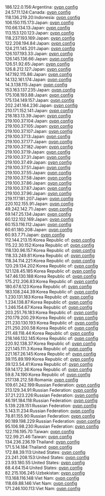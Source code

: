 186.122.0.156:Argentina: [ovpn config](vpn/186_122_0_156.ovpn)  
24.57.11.124:Canada: [ovpn config](vpn/24_57_11_124.ovpn)  
118.136.219.20:Indonesia: [ovpn config](vpn/118_136_219_20.ovpn)  
106.150.115.173:Japan: [ovpn config](vpn/106_150_115_173.ovpn)  
110.66.134.13:Japan: [ovpn config](vpn/110_66_134_13.ovpn)  
113.153.120.123:Japan: [ovpn config](vpn/113_153_120_123.ovpn)  
118.237.193.169:Japan: [ovpn config](vpn/118_237_193_169.ovpn)  
122.208.194.84:Japan: [ovpn config](vpn/122_208_194_84.ovpn)  
124.211.145.201:Japan: [ovpn config](vpn/124_211_145_201.ovpn)  
126.107.193.33:Japan: [ovpn config](vpn/126_107_193_33.ovpn)  
126.145.136.66:Japan: [ovpn config](vpn/126_145_136_66.ovpn)  
126.51.92.65:Japan: [ovpn config](vpn/126_51_92_65.ovpn)  
126.8.212.127:Japan: [ovpn config](vpn/126_8_212_127.ovpn)  
147.192.115.86:Japan: [ovpn config](vpn/147_192_115_86.ovpn)  
14.132.161.174:Japan: [ovpn config](vpn/14_132_161_174.ovpn)  
14.3.138.115:Japan: [ovpn config](vpn/14_3_138_115.ovpn)  
153.163.137.235:Japan: [ovpn config](vpn/153_163_137_235.ovpn)  
175.108.193.88:Japan: [ovpn config](vpn/175_108_193_88.ovpn)  
175.134.149.157:Japan: [ovpn config](vpn/175_134_149_157.ovpn)  
202.241.164.236:Japan: [ovpn config](vpn/202_241_164_236.ovpn)  
210.171.152.141:Japan: [ovpn config](vpn/210_171_152_141.ovpn)  
218.183.13.39:Japan: [ovpn config](vpn/218_183_13_39.ovpn)  
219.100.37.104:Japan: [ovpn config](vpn/219_100_37_104.ovpn)  
219.100.37.105:Japan: [ovpn config](vpn/219_100_37_105.ovpn)  
219.100.37.107:Japan: [ovpn config](vpn/219_100_37_107.ovpn)  
219.100.37.13:Japan: [ovpn config](vpn/219_100_37_13.ovpn)  
219.100.37.177:Japan: [ovpn config](vpn/219_100_37_177.ovpn)  
219.100.37.182:Japan: [ovpn config](vpn/219_100_37_182.ovpn)  
219.100.37.19:Japan: [ovpn config](vpn/219_100_37_19.ovpn)  
219.100.37.31:Japan: [ovpn config](vpn/219_100_37_31.ovpn)  
219.100.37.49:Japan: [ovpn config](vpn/219_100_37_49.ovpn)  
219.100.37.51:Japan: [ovpn config](vpn/219_100_37_51.ovpn)  
219.100.37.55:Japan: [ovpn config](vpn/219_100_37_55.ovpn)  
219.100.37.58:Japan: [ovpn config](vpn/219_100_37_58.ovpn)  
219.100.37.86:Japan: [ovpn config](vpn/219_100_37_86.ovpn)  
219.100.37.87:Japan: [ovpn config](vpn/219_100_37_87.ovpn)  
219.100.37.96:Japan: [ovpn config](vpn/219_100_37_96.ovpn)  
219.117.181.207:Japan: [ovpn config](vpn/219_117_181_207.ovpn)  
220.102.155.91:Japan: [ovpn config](vpn/220_102_155_91.ovpn)  
49.242.142.71:Japan: [ovpn config](vpn/49_242_142_71.ovpn)  
59.147.25.134:Japan: [ovpn config](vpn/59_147_25_134.ovpn)  
60.122.102.169:Japan: [ovpn config](vpn/60_122_102_169.ovpn)  
60.153.116.112:Japan: [ovpn config](vpn/60_153_116_112.ovpn)  
60.61.180.208:Japan: [ovpn config](vpn/60_61_180_208.ovpn)  
60.93.7.71:Japan: [ovpn config](vpn/60_93_7_71.ovpn)  
112.144.213.15:Korea Republic of: [ovpn config](vpn/112_144_213_15.ovpn)  
115.22.30.152:Korea Republic of: [ovpn config](vpn/115_22_30_152.ovpn)  
118.130.96.157:Korea Republic of: [ovpn config](vpn/118_130_96_157.ovpn)  
118.33.249.81:Korea Republic of: [ovpn config](vpn/118_33_249_81.ovpn)  
118.34.114.221:Korea Republic of: [ovpn config](vpn/118_34_114_221.ovpn)  
120.29.134.202:Korea Republic of: [ovpn config](vpn/120_29_134_202.ovpn)  
121.128.45.185:Korea Republic of: [ovpn config](vpn/121_128_45_185.ovpn)  
147.46.130.188:Korea Republic of: [ovpn config](vpn/147_46_130_188.ovpn)  
175.212.206.83:Korea Republic of: [ovpn config](vpn/175_212_206_83.ovpn)  
180.67.6.123:Korea Republic of: [ovpn config](vpn/180_67_6_123.ovpn)  
183.108.244.39:Korea Republic of: [ovpn config](vpn/183_108_244_39.ovpn)  
1.230.131.183:Korea Republic of: [ovpn config](vpn/1_230_131_183.ovpn)  
1.234.138.87:Korea Republic of: [ovpn config](vpn/1_234_138_87.ovpn)  
1.246.154.67:Korea Republic of: [ovpn config](vpn/1_246_154_67.ovpn)  
203.251.76.183:Korea Republic of: [ovpn config](vpn/203_251_76_183.ovpn)  
210.179.200.29:Korea Republic of: [ovpn config](vpn/210_179_200_29.ovpn)  
211.230.130.193:Korea Republic of: [ovpn config](vpn/211_230_130_193.ovpn)  
211.250.200.58:Korea Republic of: [ovpn config](vpn/211_250_200_58.ovpn)  
211.48.118.44:Korea Republic of: [ovpn config](vpn/211_48_118_44.ovpn)  
218.146.132.145:Korea Republic of: [ovpn config](vpn/218_146_132_145.ovpn)  
220.92.138.37:Korea Republic of: [ovpn config](vpn/220_92_138_37.ovpn)  
221.145.111.3:Korea Republic of: [ovpn config](vpn/221_145_111_3.ovpn)  
221.167.26.145:Korea Republic of: [ovpn config](vpn/221_167_26_145.ovpn)  
39.115.89.199:Korea Republic of: [ovpn config](vpn/39_115_89_199.ovpn)  
39.123.54.41:Korea Republic of: [ovpn config](vpn/39_123_54_41.ovpn)  
59.14.172.36:Korea Republic of: [ovpn config](vpn/59_14_172_36.ovpn)  
59.8.74.190:Korea Republic of: [ovpn config](vpn/59_8_74_190.ovpn)  
217.138.212.58:Romania: [ovpn config](vpn/217_138_212_58.ovpn)  
109.61.242.199:Russian Federation: [ovpn config](vpn/109_61_242_199.ovpn)  
213.129.34.91:Russian Federation: [ovpn config](vpn/213_129_34_91.ovpn)  
37.21.223.226:Russian Federation: [ovpn config](vpn/37_21_223_226.ovpn)  
46.191.184.118:Russian Federation: [ovpn config](vpn/46_191_184_118.ovpn)  
5.139.228.151:Russian Federation: [ovpn config](vpn/5_139_228_151.ovpn)  
5.143.11.234:Russian Federation: [ovpn config](vpn/5_143_11_234.ovpn)  
78.81.155.90:Russian Federation: [ovpn config](vpn/78_81_155_90.ovpn)  
90.189.198.229:Russian Federation: [ovpn config](vpn/90_189_198_229.ovpn)  
95.106.98.230:Russian Federation: [ovpn config](vpn/95_106_98_230.ovpn)  
122.116.195.70:Taiwan: [ovpn config](vpn/122_116_195_70.ovpn)  
122.99.21.46:Taiwan: [ovpn config](vpn/122_99_21_46.ovpn)  
134.236.236.19:Thailand: [ovpn config](vpn/134_236_236_19.ovpn)  
171.5.14.184:Thailand: [ovpn config](vpn/171_5_14_184.ovpn)  
172.88.39.113:United States: [ovpn config](vpn/172_88_39_113.ovpn)  
23.241.208.153:United States: [ovpn config](vpn/23_241_208_153.ovpn)  
23.93.180.55:United States: [ovpn config](vpn/23_93_180_55.ovpn)  
68.4.64.154:United States: [ovpn config](vpn/68_4_64_154.ovpn)  
82.215.106.245:Uzbekistan: [ovpn config](vpn/82_215_106_245.ovpn)  
113.168.116.148:Viet Nam: [ovpn config](vpn/113_168_116_148.ovpn)  
118.69.88.146:Viet Nam: [ovpn config](vpn/118_69_88_146.ovpn)  
171.246.100.113:Viet Nam: [ovpn config](vpn/171_246_100_113.ovpn)  
